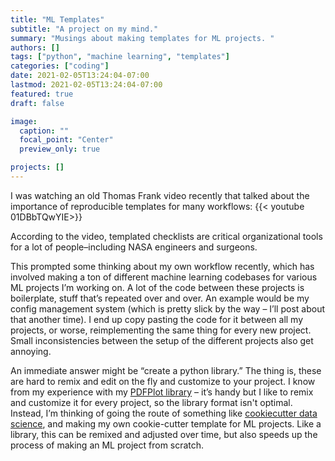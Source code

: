 ```yaml
---
title: "ML Templates"
subtitle: "A project on my mind."
summary: "Musings about making templates for ML projects. "
authors: []
tags: ["python", "machine learning", "templates"]
categories: ["coding"]
date: 2021-02-05T13:24:04-07:00
lastmod: 2021-02-05T13:24:04-07:00
featured: true
draft: false

image:
  caption: ""
  focal_point: "Center"
  preview_only: true

projects: []
---
```


I was watching an old Thomas Frank video recently that talked about the importance of reproducible templates for many workflows: {{< youtube 01DBbTQwYIE>}}

According to the video, templated checklists are critical organizational tools for a lot of people–including NASA engineers and surgeons.

This prompted some thinking about my own workflow recently, which has involved making a ton of different machine learning codebases for various ML projects I’m working on. A lot of the code between these projects is boilerplate, stuff that’s repeated over and over. An example would be my config management system (which is pretty slick by the way – I’ll post about that another time). I end up copy pasting the code for it between all my projects, or worse, reimplementing the same thing for every new project. Small inconsistencies between the setup of the different projects also get annoying.

An immediate answer might be “create a python library.” The thing is, these are hard to remix and edit on the fly and customize to your project. I know from my experience with my [PDFPlot library](https://sauhaarda.me/post/pdfplot/) – it’s handy but I like to remix and customize it for every project, so the library format isn't optimal. Instead, I’m thinking of going the route of something like [ cookiecutter data science](https://drivendata.github.io/cookiecutter-data-science/), and making my own cookie-cutter template for ML projects. Like a library, this can be remixed and adjusted over time, but also speeds up the process of making an ML project from scratch.
